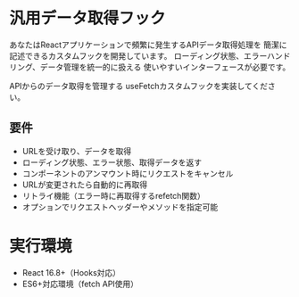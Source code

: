 # 汎用データ取得フック

あなたはReactアプリケーションで頻繁に発生するAPIデータ取得処理を
簡潔に記述できるカスタムフックを開発しています。
ローディング状態、エラーハンドリング、データ管理を統一的に扱える
使いやすいインターフェースが必要です。

APIからのデータ取得を管理する
useFetchカスタムフックを実装してください。

## 要件
- URLを受け取り、データを取得
- ローディング状態、エラー状態、取得データを返す
- コンポーネントのアンマウント時にリクエストをキャンセル
- URLが変更されたら自動的に再取得
- リトライ機能（エラー時に再取得するrefetch関数）
- オプションでリクエストヘッダーやメソッドを指定可能

# 実行環境
- React 16.8+（Hooks対応）
- ES6+対応環境（fetch API使用）